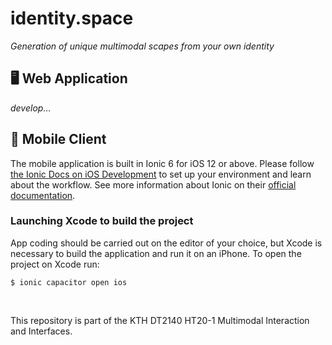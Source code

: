 # identity.**space**
*Generation of unique multimodal scapes from your own identity*

## 🖥 Web Application
*develop…*

## 📱 Mobile Client
The mobile application is built in Ionic 6 for iOS 12 or above. Please follow [the Ionic Docs on iOS Development](https://ionicframework.com/docs/developing/ios) to set up your environment and learn about the workflow. See more information about Ionic on their [official documentation](https://ionicframework.com/docs).
### Launching Xcode to build the project
App coding should be carried out on the editor of your choice, but Xcode is necessary to build the application and run it on an iPhone. To open the project on Xcode run: 
```
$ ionic capacitor open ios
```

<br>

This repository is part of the KTH DT2140 HT20-1 Multimodal Interaction and Interfaces.
